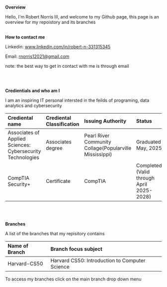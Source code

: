 **Overview**

Hello, I'm Robert Norris III, and welcome to my Github page, this page is an overview for my repoistory and its branches
<br>
<br> 

**How to contact me**

Linkedin: www.linkedin.com/in/robert-n-331315345

Email: rnorris12021@gmail.com

note: the best way to get in contact with me is through email

<br>
<br> 

**Credientials and who am I**

I am an inspiring IT personal intersted in the feilds of programing, data analytics and cybersecurity

| Crediental name | Crediental Classification | Issuing Authority | Status | 
| :--- | :--- |:--- | :--- |
| Associates of Applied Sciences: Cybersecurity Technologies | Associates degree | Pearl River Community Collage(Popularville Mississippi) | Graduated May, 2025 |
| CompTIA Security+ | Certificate | CompTIA | Completed,(Valid through April 2025-2028) |
<br>
<br>

**Branches** 

A list of the branches that my repisitory contains

| Name of Branch | Branch focus subject |
| :--- | :--- |
| Harvard-CS50 | Harvard CS50: Introduction to Computer Science |

To access my branches click on the main branch drop down menu
